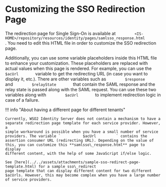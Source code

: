 # Customizing the SSO Redirection Page

The redirection page for Single Sign-On is available at
`         <IS-HOME>/repository/resources/identity/pages/samlsso_response.html        `
. You need to edit this HTML file in order to customize the SSO
redirection page.

Additionally, you can use some variable placeholders inside this HTML
file to enhance your customization. These placeholders are replaced with
actual values when this page is rendered. For example, you can use the
`         $acUrl        ` variable to get the redirecting URL (in case
you want to display it, etc.). There are other variables such as
`         $response        ` and `         $relayState        ` that
contain the SAML response and the relay state is passed along with the
SAML request. You can use these two variables along with
`         $acUrl        ` to implement redirection logic in case of a
failure.

!!! info "About having a different page for different tenants" 

    Currently, WSO2 Identity Server does not contain a mechanism to have a
    separate redirection page template for each service provider. However, a
    simple workaround is possible when you have a small number of service
    providers. The variable `          $acUrl         ` contains the
    assertion consumer URL (redirecting URL). Depending on the value of
    this, you can customize this **samlsso\_response.html** page to display
    different content, with the help of some JavaScript if/else logic. 
    
    See [here](../../assets/attachments/sample-sso-redirect-page-template.html) for a sample sso\_redirect
    page template that can display different content for two different
    $acUrls. However, this may become complex when you have a large number
    of service providers.
